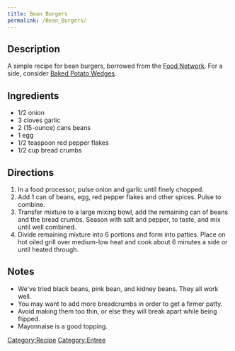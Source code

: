```yaml
---
title: Bean Burgers
permalink: /Bean_Burgers/
---
```


Description
-----------

A simple recipe for bean burgers, borrowed from the [Food Network](http://www.foodnetwork.com/recipes/sandra-lee/black-bean-burgers-recipe/index.html). For a side, consider [Baked Potato Wedges](/Baked_Potato_Wedges "wikilink").

Ingredients
-----------

-   1/2 onion
-   3 cloves garlic
-   2 (15-ounce) cans beans
-   1 egg
-   1/2 teaspoon red pepper flakes
-   1/2 cup bread crumbs

Directions
----------

1.  In a food processor, pulse onion and garlic until finely chopped.
2.  Add 1 can of beans, egg, red pepper flakes and other spices. Pulse to combine.
3.  Transfer mixture to a large mixing bowl, add the remaining can of beans and the bread crumbs. Season with salt and pepper, to taste, and mix until well combined.
4.  Divide remaining mixture into 6 portions and form into patties. Place on hot oiled grill over medium-low heat and cook about 6 minutes a side or until heated through.

Notes
-----

-   We've tried black beans, pink bean, and kidney beans. They all work well.
-   You may want to add more breadcrumbs in order to get a firmer patty.
-   Avoid making them too thin, or else they will break apart while being flipped.
-   Mayonnaise is a good topping.

[Category:Recipe](/Category:Recipe "wikilink") [Category:Entree](/Category:Entree "wikilink")
